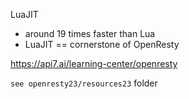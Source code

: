 LuaJIT 
- around 19 times faster than Lua
- LuaJIT == cornerstone of OpenResty

https://api7.ai/learning-center/openresty

`see openresty23/resources23` folder